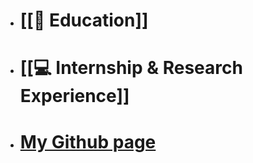 - # [[📔 Education]]
- # [[💻 Internship & Research Experience]]
- # [My Github page](https://github.com/Yuchen971)